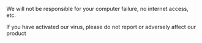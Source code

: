 We will not be responsible for your computer failure, no internet access, etc.

If you have activated our virus, please do not report or adversely affect our product
